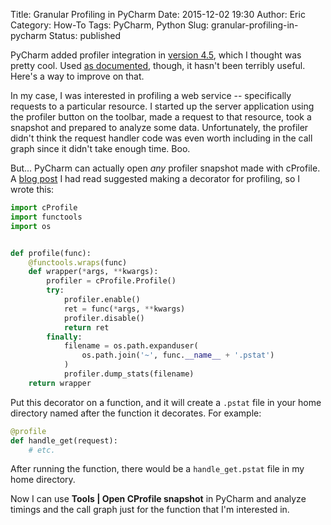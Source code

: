 Title: Granular Profiling in PyCharm
Date: 2015-12-02 19:30
Author: Eric
Category: How-To
Tags: PyCharm, Python
Slug: granular-profiling-in-pycharm
Status: published

PyCharm added profiler integration in [version
4.5](http://blog.jetbrains.com/pycharm/2015/05/meet-pycharm-4-5-all-python-tools-in-one-place/),
which I thought was pretty cool. Used [as
documented](https://www.jetbrains.com/pycharm/help/profiler.html),
though, it hasn't been terribly useful. Here's a way to improve on that.

<!--more-->

In my case, I was interested in profiling a web service -- specifically
requests to a particular resource. I started up the server application
using the profiler button on the toolbar, made a request to that
resource, took a snapshot and prepared to analyze some data.
Unfortunately, the profiler didn't think the request handler code was
even worth including in the call graph since it didn't take enough time.
Boo.

But... PyCharm can actually open *any* profiler snapshot made with
cProfile. A [blog
post](https://zapier.com/engineering/profiling-python-boss/) I had read
suggested making a decorator for profiling, so I wrote this:

```python
import cProfile
import functools
import os


def profile(func):
    @functools.wraps(func)
    def wrapper(*args, **kwargs):
        profiler = cProfile.Profile()
        try:
            profiler.enable()
            ret = func(*args, **kwargs)
            profiler.disable()
            return ret
        finally:
            filename = os.path.expanduser(
                os.path.join('~', func.__name__ + '.pstat')
            )
            profiler.dump_stats(filename)
    return wrapper
```

Put this decorator on a function, and it will create a `.pstat` file in
your home directory named after the function it decorates. For example:

```python
@profile
def handle_get(request):
    # etc.
```

After running the function, there would be a `handle_get.pstat` file in
my home directory.

Now I can use **Tools | Open CProfile snapshot** in PyCharm and analyze
timings and the call graph just for the function that I'm interested in.
